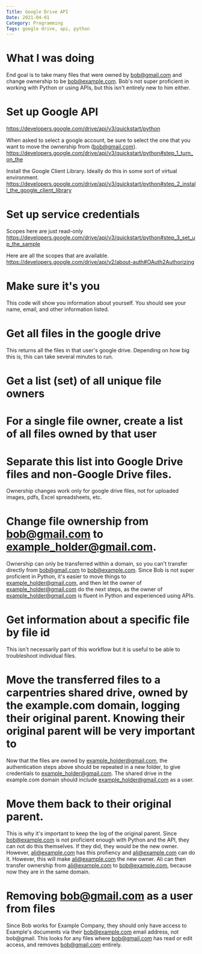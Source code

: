 ```yaml
---
Title: Google Drive API
Date: 2021-04-01
Category: Programming
Tags: google drive, api, python
---
```


# What I was doing

End goal is to take many files that were owned by bob@gmail.com and change ownership to be bob@example.com.  Bob's not super proficient in working with Python or using APIs, but this isn't entirely new to him either. 

# Set up Google API 

https://developers.google.com/drive/api/v3/quickstart/python

When asked to select a google account, be sure to select the one that you want to move the ownership from (bob@gmail.com).
https://developers.google.com/drive/api/v3/quickstart/python#step_1_turn_on_the

Install the Google Client Library.  Ideally do this in some sort of virtual environment.
https://developers.google.com/drive/api/v3/quickstart/python#step_2_install_the_google_client_library



# Set up service credentials 

Scopes here are just read-only
https://developers.google.com/drive/api/v3/quickstart/python#step_3_set_up_the_sample

Here are all the scopes that are available.
https://developers.google.com/drive/api/v2/about-auth#OAuth2Authorizing

# Make sure it's you

This code will show you information about yourself. You should see your name, email, and other information listed.

# Get all files in the google drive

This returns all the files in that user's google drive.  Depending on how big this is, this can take several minutes to run.

# Get a list (set) of all unique file owners



# For a single file owner, create a list of all files owned by that user


# Separate this list into Google Drive files and non-Google Drive files.  

Ownership changes work only for google drive files, not for uploaded images, pdfs, Excel spreadsheets, etc.  



# Change file ownership from bob@gmail.com to example_holder@gmail.com. 
Ownership can only be transferred within a domain, so you can't transfer directly from bob@gmail.com to bob@example.com.  Since Bob is not super proficient in Python, it's easier to move things to example_holder@gmail.com, and then let the owner of example_holder@gmail.com do the next steps, as the owner of example_holder@gmail.com is fluent in Python and experienced using APIs.  


# Get information about a specific file by file id

This isn't necessarily part of this workflow but it is useful to be able to troubleshoot individual files.



# Move the transferred files to a carpentries shared drive, owned by the example.com domain, logging their original parent.  Knowing their original parent will be very important to 

Now that the files are owned by example_holder@gmail.com, the authentication steps above should be repeated in a new folder, to give credentials to example_holder@gmail.com.  The shared drive in the example.com domain should include example_holder@gmail.com as a user.


# Move them back to their original parent.  

This is why it's important to keep the log of the original parent.  Since bob@example.com is not proficient enough with Python and the API, they can not do this themselves.  If they did, they would be the new owner.  However,  ali@example.com has this profiency and ali@example.com can do it.  However, this will make ali@example.com the new owner.  Ali can then transfer ownership from ali@example.com to bob@example.com, because now they are in the same domain.


# Removing bob@gmail.com as a user from files

Since Bob works for Example Company, they should only have access to Example's documents via their bob@example.com email address, not bob@gmail.  This looks for any files where bob@gmail.com has read or edit access, and removes bob@gmail.com entirely.





